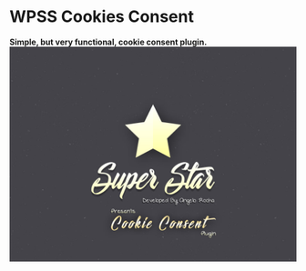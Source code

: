 # WPSS Cookies Consent
**Simple, but very functional, cookie consent plugin.** 
[![alt WordPress Cookie Consent Plugin](assets/images/plugin_logo.jpg)](https://angelorocha.com.br)